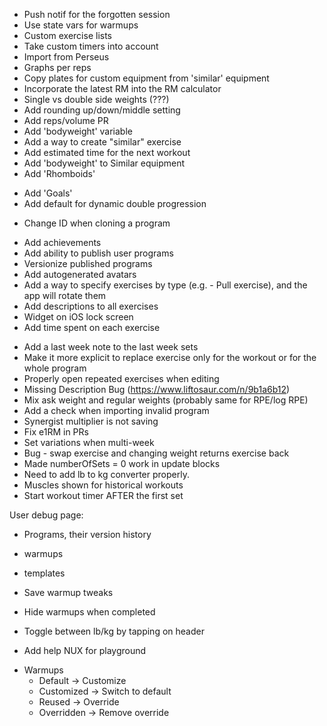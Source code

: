 - Push notif for the forgotten session
- Use state vars for warmups
- Custom exercise lists
- Take custom timers into account
- Import from Perseus
- Graphs per reps
- Copy plates for custom equipment from 'similar' equipment
- Incorporate the latest RM into the RM calculator
- Single vs double side weights (???)
- Add rounding up/down/middle setting
- Add reps/volume PR
- Add 'bodyweight' variable
- Add a way to create "similar" exercise
- Add estimated time for the next workout
- Add 'bodyweight' to Similar equipment
- Add 'Rhomboids' 
* Add 'Goals'
* Add default for dynamic double progression
- Change ID when cloning a program

* Add achievements
* Add ability to publish user programs
* Versionize published programs
* Add autogenerated avatars
* Add a way to specify exercises by type (e.g. - Pull exercise), and the app will rotate them
* Add descriptions to all exercises
* Widget on iOS lock screen
* Add time spent on each exercise

- Add a last week note to the last week sets
- Make it more explicit to replace exercise only for the workout or for the whole program
- Properly open repeated exercises when editing
- Missing Description Bug (https://www.liftosaur.com/n/9b1a6b12)
- Mix ask weight and regular weights (probably same for RPE/log RPE)
- Add a check when importing invalid program
- Synergist multiplier is not saving
- Fix e1RM in PRs
- Set variations when multi-week
- Bug - swap exercise and changing weight returns exercise back
- Made numberOfSets = 0 work in update blocks
- Need to add lb to kg converter properly.
- Muscles shown for historical workouts
- Start workout timer AFTER the first set

User debug page:
- Programs, their version history

* warmups
* templates


* Save warmup tweaks
* Hide warmups when completed
* Toggle between lb/kg by tapping on header


- Add help NUX for playground

* Warmups
  - Default -> Customize
  - Customized -> Switch to default
  - Reused -> Override
  - Overridden -> Remove override